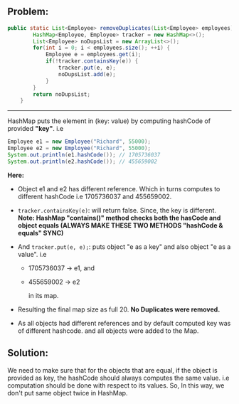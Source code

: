 ## Problem:

```java
public static List<Employee> removeDuplicates(List<Employee> employees) {
		HashMap<Employee, Employee> tracker = new HashMap<>();
		List<Employee> noDupsList = new ArrayList<>();
		for(int i = 0; i < employees.size(); ++i) {
			Employee e = employees.get(i);
			if(!tracker.containsKey(e)) {
				tracker.put(e, e);
				noDupsList.add(e);
			}
		}
		return noDupsList;
	}
```

---

HashMap puts the element in (key: value) by computing hashCode of provided __"key"__.
i.e

```java
Employee e1 = new Employee("Richard", 55000);
Employee e2 = new Employee("Richard", 55000);
System.out.println(e1.hashCode()); // 1705736037
System.out.println(e2.hashCode()); // 455659002
```

__Here:__

- Object e1 and e2 has different reference. Which in turns computes to different hashCode i.e 1705736037 and 455659002.
- `tracker.containsKey(e)`: will return false. Since, the key is different.  __Note: HashMap "contains()" method checks both the hasCode and object equals (ALWAYS MAKE THESE TWO METHODS "hashCode & equals" SYNC)__
- And `tracker.put(e, e);`: puts object "e as a key" and also object "e as a value". i.e

  - 1705736037 -> e1, and
  - 455659002 -> e2

    in its map.
- Resulting the final map size as full 20. __No Duplicates were removed.__
- As all objects had different references and by default computed key was of different hashcode. and all objects were added to the Map.

## Solution:

We need to make sure that for the objects that are equal, if the object is provided as key, the hashCode should always computes the same value.
i.e computation should be done with respect to its values.
So, In this way, we don't put same object twice in HashMap.
